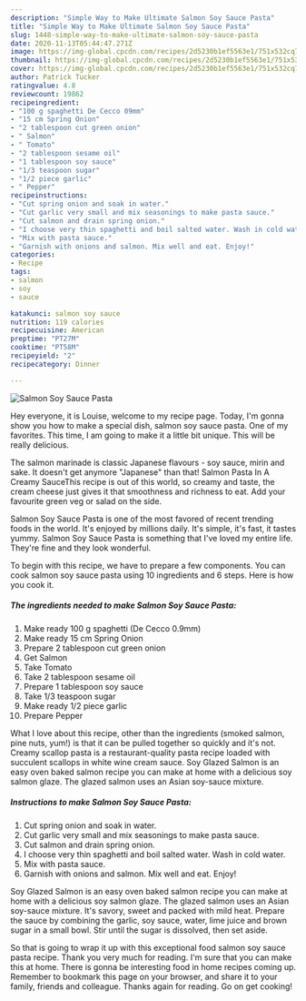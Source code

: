 ```yaml
---
description: "Simple Way to Make Ultimate Salmon Soy Sauce Pasta"
title: "Simple Way to Make Ultimate Salmon Soy Sauce Pasta"
slug: 1448-simple-way-to-make-ultimate-salmon-soy-sauce-pasta
date: 2020-11-13T05:44:47.271Z
image: https://img-global.cpcdn.com/recipes/2d5230b1ef5563e1/751x532cq70/salmon-soy-sauce-pasta-recipe-main-photo.jpg
thumbnail: https://img-global.cpcdn.com/recipes/2d5230b1ef5563e1/751x532cq70/salmon-soy-sauce-pasta-recipe-main-photo.jpg
cover: https://img-global.cpcdn.com/recipes/2d5230b1ef5563e1/751x532cq70/salmon-soy-sauce-pasta-recipe-main-photo.jpg
author: Patrick Tucker
ratingvalue: 4.8
reviewcount: 19862
recipeingredient:
- "100 g spaghetti De Cecco 09mm"
- "15 cm Spring Onion"
- "2 tablespoon cut green onion"
- " Salmon"
- " Tomato"
- "2 tablespoon sesame oil"
- "1 tablespoon soy sauce"
- "1/3 teaspoon sugar"
- "1/2 piece garlic"
- " Pepper"
recipeinstructions:
- "Cut spring onion and soak in water."
- "Cut garlic very small and mix seasonings to make pasta sauce."
- "Cut salmon and drain spring onion."
- "I choose very thin spaghetti and boil salted water. Wash in cold water."
- "Mix with pasta sauce."
- "Garnish with onions and salmon. Mix well and eat. Enjoy!"
categories:
- Recipe
tags:
- salmon
- soy
- sauce

katakunci: salmon soy sauce 
nutrition: 119 calories
recipecuisine: American
preptime: "PT27M"
cooktime: "PT58M"
recipeyield: "2"
recipecategory: Dinner

---
```



![Salmon Soy Sauce Pasta](https://img-global.cpcdn.com/recipes/2d5230b1ef5563e1/751x532cq70/salmon-soy-sauce-pasta-recipe-main-photo.jpg)

Hey everyone, it is Louise, welcome to my recipe page. Today, I'm gonna show you how to make a special dish, salmon soy sauce pasta. One of my favorites. This time, I am going to make it a little bit unique. This will be really delicious.

The salmon marinade is classic Japanese flavours - soy sauce, mirin and sake. It doesn&#39;t get anymore &#34;Japanese&#34; than that! Salmon Pasta In A Creamy SauceThis recipe is out of this world, so creamy and taste, the cream cheese just gives it that smoothness and richness to eat. Add your favourite green veg or salad on the side.

Salmon Soy Sauce Pasta is one of the most favored of recent trending foods in the world. It's enjoyed by millions daily. It's simple, it's fast, it tastes yummy. Salmon Soy Sauce Pasta is something that I've loved my entire life. They're fine and they look wonderful.


To begin with this recipe, we have to prepare a few components. You can cook salmon soy sauce pasta using 10 ingredients and 6 steps. Here is how you cook it.

<!--inarticleads1-->

##### The ingredients needed to make Salmon Soy Sauce Pasta:

1. Make ready 100 g spaghetti (De Cecco 0.9mm)
1. Make ready 15 cm Spring Onion
1. Prepare 2 tablespoon cut green onion
1. Get  Salmon
1. Take  Tomato
1. Take 2 tablespoon sesame oil
1. Prepare 1 tablespoon soy sauce
1. Take 1/3 teaspoon sugar
1. Make ready 1/2 piece garlic
1. Prepare  Pepper


What I love about this recipe, other than the ingredients (smoked salmon, pine nuts, yum!) is that it can be pulled together so quickly and it&#39;s not. Creamy scallop pasta is a restaurant-quality pasta recipe loaded with succulent scallops in white wine cream sauce. Soy Glazed Salmon is an easy oven baked salmon recipe you can make at home with a delicious soy salmon glaze. The glazed salmon uses an Asian soy-sauce mixture. 

<!--inarticleads2-->

##### Instructions to make Salmon Soy Sauce Pasta:

1. Cut spring onion and soak in water.
1. Cut garlic very small and mix seasonings to make pasta sauce.
1. Cut salmon and drain spring onion.
1. I choose very thin spaghetti and boil salted water. Wash in cold water.
1. Mix with pasta sauce.
1. Garnish with onions and salmon. Mix well and eat. Enjoy!


Soy Glazed Salmon is an easy oven baked salmon recipe you can make at home with a delicious soy salmon glaze. The glazed salmon uses an Asian soy-sauce mixture. It&#39;s savory, sweet and packed with mild heat. Prepare the sauce by combining the garlic, soy sauce, water, lime juice and brown sugar in a small bowl. Stir until the sugar is dissolved, then set aside. 

So that is going to wrap it up with this exceptional food salmon soy sauce pasta recipe. Thank you very much for reading. I'm sure that you can make this at home. There is gonna be interesting food in home recipes coming up. Remember to bookmark this page on your browser, and share it to your family, friends and colleague. Thanks again for reading. Go on get cooking!
